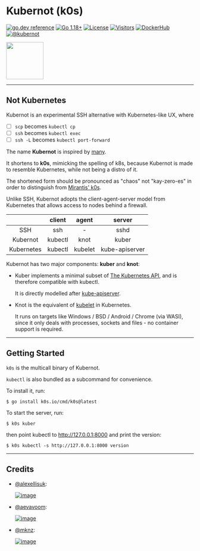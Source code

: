 # Kubernot (k0s)

[![go.dev reference](https://img.shields.io/badge/go.dev-reference-007d9c?logo=go&logoColor=white)](https://pkg.go.dev/k0s.io?tab=doc)
[![Go 1.18+](https://img.shields.io/github/go-mod/go-version/btwiuse/k0s)](https://golang.org/dl/)
[![License](https://img.shields.io/github/license/btwiuse/k0s?color=%23000&style=flat-round)](https://github.com/btwiuse/k0s/blob/master/LICENSE)
[![Visitors](https://visitor-badge.glitch.me/badge?page_id=btwiuse.k0s)](#)
[![DockerHub](https://img.shields.io/docker/pulls/btwiuse/k0s.svg)](https://hub.docker.com/r/btwiuse/k0s)
[![@kubernot](https://img.shields.io/twitter/url/https/twitter.com/kubernot.svg?style=social&label=Follow%20%40kubernot)](https://twitter.com/kubernot)

<a href="#">
  <img src="https://github.com/btwiuse/k0s/raw/master/.github/kubernot.svg" width="100">
</a>

---

## Not Kubernetes

Kubernot is an experimental SSH alternative with Kubernetes-like UX, where

- [ ] `scp` becomes `kubectl cp`
- [ ] `ssh` becomes `kubectl exec`
- [ ] `ssh -L` becomes `kubectl port-forward`

The name **Kubernot** is inspired by [many](#credits).

It shortens to **k0s**, mimicking the spelling of k8s, because Kubernot is made
to resemble Kubernetes, while not being a distro of it.

The shortened form should be pronounced as "chaos" not "kay-zero-es" in order to
distinguish from [Mirantis' k0s](https://www.mirantis.com/software/k0s/).

Unlike SSH, Kubernot adopts the client-agent-server model from Kubernetes that
allows access to nodes behind a firewall.

|            | client  |  agent  |     server     |
| :--------: | :-----: | :-----: | :------------: |
|    SSH     |   ssh   |    -    |      sshd      |
|  Kubernot  | kubectl |  knot   |     kuber      |
| Kubernetes | kubectl | kubelet | kube-apiserver |

Kubernot has two major components: **kuber** and **knot**:

- Kuber implements a minimal subset of
  [The Kubernetes API](https://kubernetes.io/docs/concepts/overview/kubernetes-api/),
  and is therefore compatible with kubectl.

  It is directly modelled after
  [kube-apiserver](https://kubernetes.io/docs/reference/command-line-tools-reference/kube-apiserver/).

- Knot is the equivalent of
  [kubelet](https://kubernetes.io/docs/reference/command-line-tools-reference/kubelet/)
  in Kubernetes.

  It runs on targets like Windows / BSD / Android / Chrome (via WASI), since it
  only deals with processes, sockets and files - no container support is
  required.

---

## Getting Started

`k0s` is the multicall binary of Kubernot.

`kubectl` is also bundled as a subcommand for convenience.

To install it, run:

```
$ go install k0s.io/cmd/k0s@latest
```

To start the server, run:

```
$ k0s kuber
```

then point kubectl to http://127.0.0.1:8000 and print the version:

```
$ k0s kubectl -s http://127.0.0.1:8000 version
```

---

## Credits

- [@alexellisuk](https://twitter.com/alexellisuk):

  [![image](https://user-images.githubusercontent.com/54848194/187806938-53ad18cd-b122-4690-9adb-8ea5cf194fe5.png)](https://twitter.com/alexellisuk/status/1366849550305140737)

- [@aevavoom](https://twitter.com/aevavoom):

  [![image](https://user-images.githubusercontent.com/54848194/187808142-748181f8-07f6-48c7-bb8e-786071e539c2.png)](https://twitter.com/aevavoom/status/1283146942738952193)

- [@mknz](https://twitter.com/mknz):

  [![image](https://user-images.githubusercontent.com/54848194/187809711-df63a8ef-9745-4992-9bd6-f9f168f39797.png)](https://twitter.com/mknz/status/1306608104201572357)
